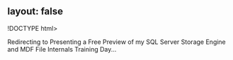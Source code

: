 layout: false
---
!DOCTYPE html>
<html>
	<head>
		<title>Redirecting to Presenting a Free Preview of my SQL Server Storage Engine and MDF File Internals Training Day</title>
  		<link rel="canonical" href="http://improve.dk/presenting-a-free-preview-of-my-sql-server-storage-engine-and-mdf-file-internals-training-day/"/>
		<meta http-equiv="content-type" content="text/html; charset=utf-8" />
		<meta http-equiv="refresh" content="0;url=http://improve.dk/presenting-a-free-preview-of-my-sql-server-storage-engine-and-mdf-file-internals-training-day/" />
	</head>
	<body>
		Redirecting to Presenting a Free Preview of my SQL Server Storage Engine and MDF File Internals Training Day...
	</body>
</html>